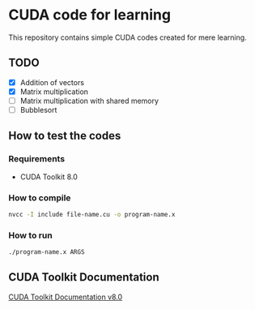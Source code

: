 # CUDA code for learning

This repository contains simple CUDA codes created for mere learning.

## TODO

- [x] Addition of vectors
- [x] Matrix multiplication
- [ ] Matrix multiplication with shared memory
- [ ] Bubblesort

## How to test the codes

### Requirements

- CUDA Toolkit 8.0

### How to compile

```bash
nvcc -I include file-name.cu -o program-name.x
```

### How to run

```bash
./program-name.x ARGS
```

## CUDA Toolkit Documentation

[CUDA Toolkit Documentation v8.0](http://docs.nvidia.com/cuda/index.html)
